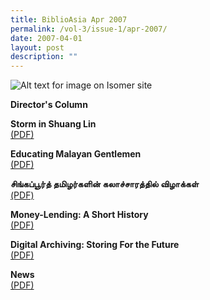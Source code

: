 ```yaml
---
title: BiblioAsia Apr 2007
permalink: /vol-3/issue-1/apr-2007/
date: 2007-04-01
layout: post
description: ""
---
```

![Alt text for image on Isomer site](/images/covers/ba3-1.jpg)

**Director's Column**<br>

**Storm in Shuang Lin**<br>[(PDF)](/files/pdf/vol-3/issue-1/v3-issue1_ShuangLinStorm.pdf)

**Educating Malayan Gentlemen**<br>[(PDF)](/files/pdf/vol-3/issue-1/v3-issue1_EducatingMalayan.pdf)

**சிங்கப்பூர்த் தமிழர்களின் கலாச்சாரத்தில் விழாக்கள்**<br>[(PDF)](/files/pdf/vol-3/issue-1/v3-issue1_Tamil.pdf)

**Money-Lending: A Short History**<br>[(PDF)](/files/pdf/vol-3/issue-1/v3-issue1_MoneyLending.pdf)

**Digital Archiving: Storing For the Future**<br>[(PDF)](/files/pdf/vol-3/issue-1/v3-issue1_DigitalArchiving.pdf)

**News**<br>[(PDF)](/files/pdf/vol-3/issue-1/v3-issue1_News.pdf)